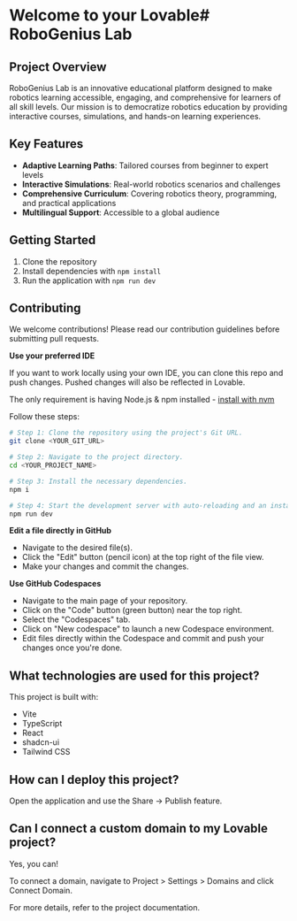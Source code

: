 # Welcome to your Lovable# RoboGenius Lab

## Project Overview

RoboGenius Lab is an innovative educational platform designed to make robotics learning accessible, engaging, and comprehensive for learners of all skill levels. Our mission is to democratize robotics education by providing interactive courses, simulations, and hands-on learning experiences.

## Key Features

- **Adaptive Learning Paths**: Tailored courses from beginner to expert levels
- **Interactive Simulations**: Real-world robotics scenarios and challenges
- **Comprehensive Curriculum**: Covering robotics theory, programming, and practical applications
- **Multilingual Support**: Accessible to a global audience

## Getting Started

1. Clone the repository
2. Install dependencies with `npm install`
3. Run the application with `npm run dev`

## Contributing

We welcome contributions! Please read our contribution guidelines before submitting pull requests.

**Use your preferred IDE**

If you want to work locally using your own IDE, you can clone this repo and push changes. Pushed changes will also be reflected in Lovable.

The only requirement is having Node.js & npm installed - [install with nvm](https://github.com/nvm-sh/nvm#installing-and-updating)

Follow these steps:

```sh
# Step 1: Clone the repository using the project's Git URL.
git clone <YOUR_GIT_URL>

# Step 2: Navigate to the project directory.
cd <YOUR_PROJECT_NAME>

# Step 3: Install the necessary dependencies.
npm i

# Step 4: Start the development server with auto-reloading and an instant preview.
npm run dev
```

**Edit a file directly in GitHub**

- Navigate to the desired file(s).
- Click the "Edit" button (pencil icon) at the top right of the file view.
- Make your changes and commit the changes.

**Use GitHub Codespaces**

- Navigate to the main page of your repository.
- Click on the "Code" button (green button) near the top right.
- Select the "Codespaces" tab.
- Click on "New codespace" to launch a new Codespace environment.
- Edit files directly within the Codespace and commit and push your changes once you're done.

## What technologies are used for this project?

This project is built with:

- Vite
- TypeScript
- React
- shadcn-ui
- Tailwind CSS

## How can I deploy this project?

Open the application and use the Share -> Publish feature.

## Can I connect a custom domain to my Lovable project?

Yes, you can!

To connect a domain, navigate to Project > Settings > Domains and click Connect Domain.

For more details, refer to the project documentation.
